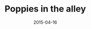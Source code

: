 ---
title: "Poppies in the alley"
date: 2015-04-16
picture: /assets/content/camera-roll/2015/04/2015-04-16-poppies-in-the-alley/20150426_203134387_iOS.jpg
thumbnail: /assets/content/camera-roll/2015/04/2015-04-16-poppies-in-the-alley/20150426_203134387_iOS-thumbnail.jpg
type: picture
tags:
  - photograph
  - looking down
  - alley
  - orange
  - poppies
  - sidewalk
  - spring
  - Capitol Hill
---